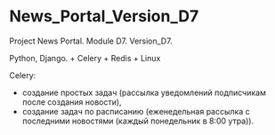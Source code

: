 # News_Portal_Version_D7
Project News Portal. Module D7. Version_D7. 

Python, Django. + Celery + Redis + Linux

Celery:
- cоздание простых задач (рассылка уведомлений подписчикам после создания новости),
- cоздание задач по расписанию (еженедельная рассылка с последними новостями (каждый понедельник в 8:00 утра)).
